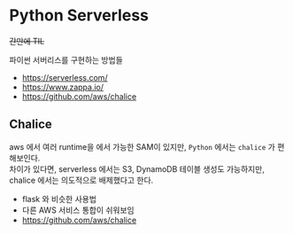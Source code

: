 # Python Serverless

~~간만에 TIL~~

파이썬 서버리스를 구현하는 방법들

- https://serverless.com/
- https://www.zappa.io/
- https://github.com/aws/chalice

## Chalice

aws 에서 여러 runtime을 에서 가능한 SAM이 있지만, `Python` 에서는 `chalice` 가 편해보인다.  
차이가 있다면, serverless 에서는 S3, DynamoDB 테이블 생성도 가능하지만,  
chalice 에서는 의도적으로 배제했다고 한다.

- flask 와 비슷한 사용법
- 다른 AWS 서비스 통합이 쉬워보임
- https://github.com/aws/chalice
